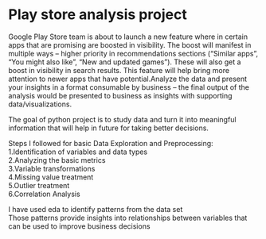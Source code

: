 # Play store analysis project
Google Play Store team is about to launch a new feature where in certain apps that are promising are boosted in visibility. The boost will manifest in multiple ways – higher priority in recommendations sections (“Similar apps”, “You might also like”, “New and updated games”). These will also get a boost in visibility in search results. This feature will help bring more attention to newer apps that have potential.Analyze the data and present your insights in a format consumable by business – the final output of the analysis would be presented to business as insights with supporting data/visualizations.

The goal of python project is to study data and turn it into meaningful information that will help in future for taking better decisions.<br/>

Steps I followed for basic Data Exploration and Preprocessing:<br/>
1.Identification of variables and data types<br/>
2.Analyzing the basic metrics<br/>
3.Variable transformations<br/>
4.Missing value treatment<br/>
5.Outlier treatment<br/>
6.Correlation Analysis<br/>

I have used eda to identify patterns from the data set<br/>
Those patterns provide insights into relationships between variables that can be used to improve business decisions

